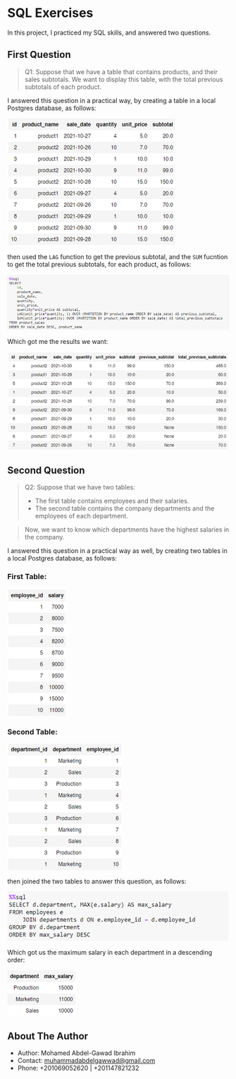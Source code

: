 # SQL Exercises

In this project, I practiced my SQL skills, and answered two questions.

## First Question

> Q1: Suppose that we have a table that contains products, and their sales subtotals. We want to display this table, with the total previous subtotals of each product.

I answered this question in a practical way, by creating a table in a local Postgres database, as follows:

<img src="screenshots/Q1.png">

then used the `LAG` function to get the previous subtotal, and the `SUM` fucntion to get the total previous subtotals, for each product, as follows:

<img src="screenshots/Q1-query.png">

Which got me the results we want:

<img src="screenshots/Q1-Solution.png">

## Second Question

> Q2: Suppose that we have two tables:
> * The first table contains employees and their salaries.
> * The second table contains the company departments and the employees of each department.  

>Now, we want to know which departments have the highest salaries in the company.

I answered this question in a practical way as well, by creating two tables in a local Postgres database, as follows:

### First Table:
<img src="screenshots/Q2-1.png">

### Second Table:
<img src="screenshots/Q2-2.png">

then joined the two tables to answer this question, as follows:

<img src="screenshots/Q2-query.png">

Which got us the maximum salary in each department in a descending order:

<img src="screenshots/Q2-Solution.png">


## About The Author

* Author: Mohamed Abdel-Gawad Ibrahim
* Contact: muhammadabdelgawwad@gmail.com
* Phone: +201069052620 | +201147821232
